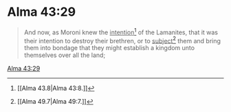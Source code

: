 # Alma 43:29

> And now, as Moroni knew the <u>intention</u>[^a] of the Lamanites, that it was their intention to destroy their brethren, or to <u>subject</u>[^b] them and bring them into bondage that they might establish a kingdom unto themselves over all the land;

[Alma 43:29](https://www.churchofjesuschrist.org/study/scriptures/bofm/alma/43?lang=eng&id=p29#p29)


[^a]: [[Alma 43.8|Alma 43:8.]]
[^b]: [[Alma 49.7|Alma 49:7.]]
